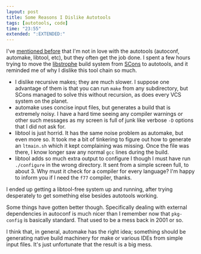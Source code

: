 ```yaml
---
layout: post
title: Some Reasons I Dislike Autotools
tags: [autotools, code]
time: "23:55"
extended: ":EXTENDED:"
---
```


I've [mentioned
before](http://metajack.im/2008/10/07/building-ejabberd-modules-a-build-tool-battle-won-by-autotools/)
that I'm not in love with the autotools (autoconf, automake, libtool,
etc), but they often get the job done.  I spent a few hours trying to
move the [libstrophe](http://code.stanziq.com/strophe) build system
from [SCons](http://www.scons.org) to autotools, and it reminded me of
why I dislike this tool chain so much.

* I dislike recursive makes; they are much slower.  I suppose one
  advantage of them is that you can run `make` from any subdirectory,
  but SCons managed to solve this without recursion, as does every VCS
  system on the planet.
* automake uses concise input files, but generates a build that is
  extremely noisy.  I have a hard time seeing any compiler warnings or
  other such messages as my screen is full of junk like verbose `-D`
  options that I did not ask for.
* libtool is just horrid.  It has the same noise problem as automake,
  but even more so.  It took me a bit of tinkering to figure out how
  to generate an `ltmain.sh` which it kept complaining was missing.
  Once the file was there, I know longer saw any normal `gcc` lines
  during the build.
* libtool adds so much extra output to configure I though I must have
  run `./configure` in the wrong directory.  It sent from a simple
  screen full, to about 3.  Why must it check for a compiler for every
  language?  I'm happy to inform you if I need the `f77` compiler,
  thanks.

I ended up getting a libtool-free system up and running, after trying
desperately to get something else besides autotools working.  

Some things have gotten better though.  Specifically dealing with
external dependencies in autoconf is much nicer than I remember now
that `pkg-config` is basically standard.  That used to be a mess back
in 2001 or so.

I think that, in general, automake has the right idea; something should be
generating native build machinery for make or various IDEs from simple
input files.  It's just unfortunate that the result is a big mess.
